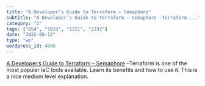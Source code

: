 ```yaml
---
title: "A Developer’s Guide to Terraform – Semaphore"
subtitle: "A Developer’s Guide to Terraform – Semaphore –Terraform ..."
category: "1"
tags: ["854", "1033", "1221", "2232"]
date: "2022-08-12"
type: "wp"
wordpress_id: 4046
---
```

[ A Developer’s Guide to Terraform – Semaphore]( https://semaphoreci.com/blog/terraform) –Terraform is one of the most popular IaC tools available. Learn its benefits and how to use it. This is a nice medium level explanation.
